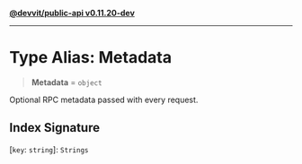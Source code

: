 [**@devvit/public-api v0.11.20-dev**](../README.md)

---

# Type Alias: Metadata

> **Metadata** = `object`

Optional RPC metadata passed with every request.

## Index Signature

\[`key`: `string`\]: `Strings`
